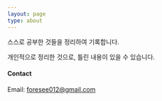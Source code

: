 ```yaml
---
layout: page
type: about
---
```


스스로 공부한 것들을 정리하여 기록합니다.

개인적으로 정리한 것으로, 틀린 내용이 있을 수 있습니다.

#### Contact

Email: foresee012@gmail.com





